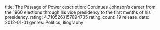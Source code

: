 title: The Passage of Power
description: Continues Johnson's career from the 1960 elections through his vice presidency to the first months of his presidency.
rating: 4.7105263157894735
rating_count: 19
release_date: 2012-01-01
genres: Politics, Biography
